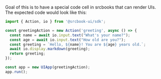 Goal of this is to have a special code cell in srcbooks that can render UIs. The expected code would look like this:
```typescript
import { Action, io } from '@srcbook-ui/sdk';

const greetingAction = new Action('greeting', async () => {
  const name = await io.input.text("What's your name?");
  const age = await io.input.text("How old are you?");
  const greeting = `Hello, ${name}! You are ${age} years old.`;
  await io.display.markdown(greeting);
  return greeting;
});

const app = new UIApp(greetingAction);
app.run();
```
